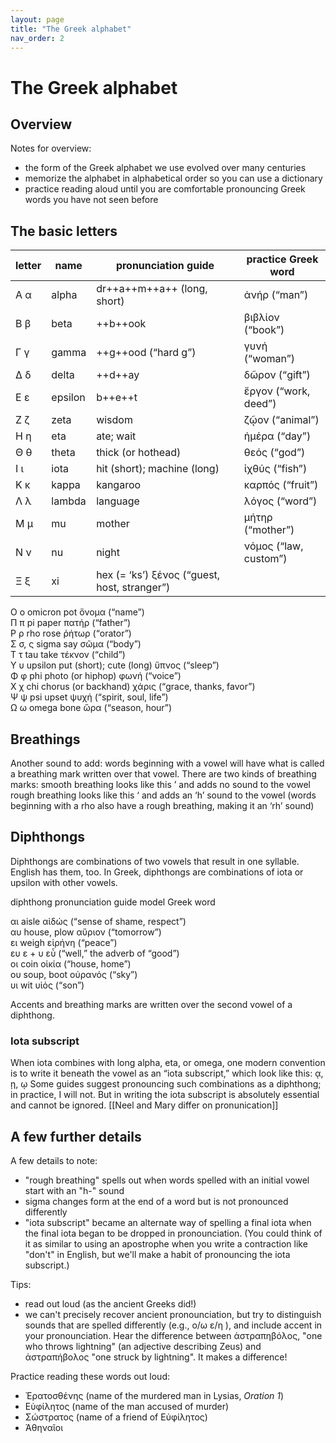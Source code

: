 ```yaml
---
layout: page
title: "The Greek alphabet"
nav_order: 2
---
```


# The Greek alphabet


## Overview

Notes for overview:

- the form of the Greek alphabet we use evolved over many centuries
- memorize the alphabet in alphabetical order so you can use a dictionary
- practice reading aloud until you are comfortable pronouncing Greek words you have not seen before


## The basic letters

letter |	name	|  pronunciation guide	 |    practice Greek word
--- | --- | --- | ---
Α  α |  alpha	|  dr++a++m++a++ (long, short) 	 |   ἀνήρ (“man”)	
Β  β |  beta	|  ++b++ook 			           |     βιβλίον (“book”)
Γ  γ |  gamma	|  ++g++ood (“hard g”)       |  γυνή (“woman”)
Δ  δ |  delta	 | ++d++ay 			             |   δῶρον (“gift”)
Ε  ε |  epsilon |	b++e++t 			           |  ἔργον (“work, deed”)
Ζ  ζ |  zeta	|  wisdom 			         |    ζῷον (“animal”)
Η  η |  eta	  | ate; wait		           |  ἡμέρα (“day”)
Θ  θ |  theta	|  thick (or hothead)	   |   θεός (“god”)
Ι  ι |	iota	| hit (short); machine (long) |	ἰχθύς  (“fish”)
Κ  κ |  kappa	|  kangaroo 		         |     καρπός (“fruit”) 	
Λ  λ |	lambda|	language 		           |   λόγος (“word”)	
Μ  μ |  mu	  |  mother 			         |     μήτηρ (“mother”)	
Ν  ν |	nu	  |  night 			           |   νόμος (“law, custom”)	
Ξ  ξ |	xi	  |  hex (= ‘ks’)		          ξένος (“guest, host, stranger”)	
Ο  ο 	  omicron	pot 			                ὄνομα (“name”)	
Π  π	  pi	    paper 			              πατήρ (“father”)	
Ρ  ρ 	  rho	    rose 			                ῥήτωρ (“orator”)	</br>
Σ  σ, ς sigma	  say 			                σῶμα (“body”)	</br>
Τ  τ	  tau	    take 			                τέκνον (“child”)	</br>
Υ  υ 	  upsilon	put (short); cute (long)	ὕπνος (“sleep”)	</br>
Φ  φ 	  phi	    photo (or hiphop)	        φωνή (“voice”)	</br>
Χ  χ    chi	    chorus (or backhand)	    χάρις (“grace, thanks, favor”)	</br>
Ψ  ψ	  psi	    upset 			              ψυχή (“spirit, soul, life”)	</br>
Ω  ω 	  omega	   bone			                ὥρα (“season, hour”)	</br>

## Breathings
Another sound to add: words beginning with a vowel will have what is called a breathing mark written over that vowel. There are two kinds of breathing marks:
smooth breathing looks like this ’ and adds no sound to the vowel
rough breathing looks like this ‘ and adds an ‘h’ sound to the vowel (words beginning with a rho also have a rough breathing, making it an ‘rh’ sound)

## Diphthongs
Diphthongs are combinations of two vowels that result in one syllable. English has them, too. In Greek, diphthongs are combinations of iota or upsilon with other vowels. 

diphthong	pronunciation guide	  model Greek word

αι 		    aisle			            αἰδώς (“sense of shame, respect”) </br>
αυ 		    house, plow		        αὔριον (“tomorrow”) </br>
ει 		    weigh			            εἰρήνη (“peace”) </br>
ευ 		    ε + υ 			          εὖ (“well,” the adverb of “good”) </br>
οι 		    coin			            οἰκία (“house, home”) </br>
ου 		    soup, boot		        οὐρανός (“sky”) </br>
υι 		    wit			              υἱός (“son”)</br>

Accents and breathing marks are written over the second vowel of a diphthong.

### Iota subscript
When iota combines with long alpha, eta, or omega, one modern convention is to write it beneath the vowel as an “iota subscript,” which look like this:   ᾳ, ῃ, ῳ
Some guides suggest pronouncing such combinations as a diphthong; in practice, I will not. But in writing the iota subscript is absolutely essential and cannot be ignored. [[Neel and Mary differ on pronunication]]





## A few further details

A few details to note:

- "rough breathing" spells out when words spelled with an initial vowel start with an "h-" sound
- sigma changes form at the end of a word but is not pronounced differently
- "iota subscript" became an alternate way of spelling a final iota when the final iota began to be dropped in pronounciation. (You could think of it as similar to using an apostrophe when you write a contraction like "don't" in English, but we'll make a habit of pronouncing the iota subscript.)



Tips:

- read out loud (as the ancient Greeks did!)
- we can't precisely recover ancient pronounciation, but try to distinguish sounds that are spelled differently (e.g., ο/ω ε/η ), and include accent in your pronounciation.  Hear the difference between ἀστραπηβόλος, "one who throws lightning" (an adjective describing Zeus) and ἀστραπήβολος  "one struck by lightning".  It makes a difference!



Practice reading these words out loud:


- Ἐρατοσθένης  (name of the murdered man in Lysias, *Oration 1*)
- Εὐφίλητος (name of the man accused of murder)
- Σώστρατος (name of a friend of Εὐφίλητος)
- Ἀθηναῖοι 
